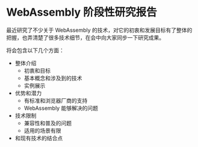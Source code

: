 # WebAssembly 阶段性研究报告

最近研究了不少关于 WebAssembly 的技术，对它的初衷和发展目标有了整体的把握，也弄清楚了很多技术细节，在会中向大家同步一下研究成果。

将会包含以下几个方面：

+ 整体介绍
  + 初衷和目标
  + 基本概念和涉及到的技术
  + 实例展示
+ 优势和潜力
  + 有标准和浏览器厂商的支持
  + WebAssembly 能够解决的问题
+ 技术限制
  + 兼容性和普及的问题
  + 适用的场景有限
+ 和现有技术的结合点
